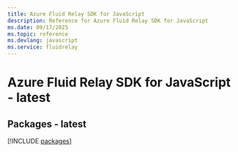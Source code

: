 ```yaml
---
title: Azure Fluid Relay SDK for JavaScript
description: Reference for Azure Fluid Relay SDK for JavaScript
ms.date: 09/17/2025
ms.topic: reference
ms.devlang: javascript
ms.service: fluidrelay
---
```

# Azure Fluid Relay SDK for JavaScript - latest
## Packages - latest
[!INCLUDE [packages](fluid-relay-index.md)]